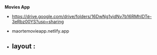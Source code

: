 **Movies App**

- https://drive.google.com/drive/folders/16DwNg1yjdNv7b16RMhIDTe-3eRbz00YS?usp=sharing
- maortemovieapp.netlify.app



- ## layout :
